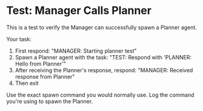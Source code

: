 # Test: Manager Calls Planner

This is a test to verify the Manager can successfully spawn a Planner agent.

Your task:
1. First respond: "MANAGER: Starting planner test"
2. Spawn a Planner agent with the task: "TEST: Respond with 'PLANNER: Hello from Planner'"
3. After receiving the Planner's response, respond: "MANAGER: Received response from Planner"
4. Then exit

Use the exact spawn command you would normally use.
Log the command you're using to spawn the Planner.